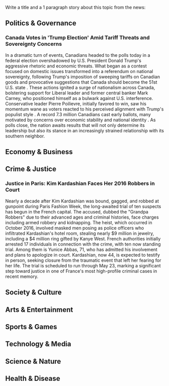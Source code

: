 Write a title and a 1 paragraph story about this topic from the news:

## Politics & Governance

### Canada Votes in 'Trump Election' Amid Tariff Threats and Sovereignty Concerns

In a dramatic turn of events, Canadians headed to the polls today in a federal election overshadowed by U.S. President Donald Trump's aggressive rhetoric and economic threats. What began as a contest focused on domestic issues transformed into a referendum on national sovereignty, following Trump's imposition of sweeping tariffs on Canadian goods and provocative suggestions that Canada should become the 51st U.S. state . These actions ignited a surge of nationalism across Canada, bolstering support for Liberal leader and former central banker Mark Carney, who positioned himself as a bulwark against U.S. interference. Conservative leader Pierre Poilievre, initially favored to win, saw his momentum wane as voters reacted to his perceived alignment with Trump's populist style . A record 7.3 million Canadians cast early ballots, many motivated by concerns over economic stability and national identity . As polls close, the nation awaits results that will not only determine its leadership but also its stance in an increasingly strained relationship with its southern neighbor.

## Economy & Business


## Crime & Justice

### Justice in Paris: Kim Kardashian Faces Her 2016 Robbers in Court

Nearly a decade after Kim Kardashian was bound, gagged, and robbed at gunpoint during Paris Fashion Week, the long-awaited trial of ten suspects has begun in the French capital. The accused, dubbed the "Grandpa Robbers" due to their advanced ages and criminal histories, face charges including armed robbery and kidnapping. The heist, which occurred in October 2016, involved masked men posing as police officers who infiltrated Kardashian's hotel room, stealing nearly $9 million in jewelry, including a $4 million ring gifted by Kanye West. French authorities initially arrested 17 individuals in connection with the crime, with ten now standing trial. Among them is Yunice Abbas, 71, who has admitted his involvement and plans to apologize in court. Kardashian, now 44, is expected to testify in person, seeking closure from the traumatic event that left her fearing for her life. The trial is scheduled to run through May 23, marking a significant step toward justice in one of France's most high-profile criminal cases in recent memory.

## Society & Culture

## Arts & Entertainment

## Sports & Games

## Technology & Media

## Science & Nature

## Health & Disease

